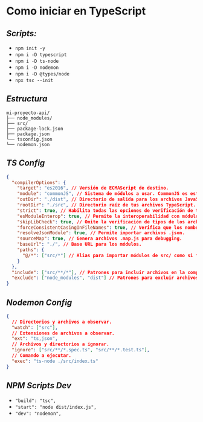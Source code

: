 # Como iniciar en TypeScript

## _*Scripts:*_

- `npm init -y`
- `npm i -D typescript`
- `npm i -D ts-node`
- `npm i -D nodemon`
- `npm i -D @types/node`
- `npx tsc --init`

## _*Estructura*_

```
mi-proyecto-api/
├── node_modules/
├── src/
├── package-lock.json
├── package.json
└── tsconfig.json
└── nodemon.json
```

## _*TS Config*_

```json
{
  "compilerOptions": {
    "target": "es2016", // Versión de ECMAScript de destino.
    "module": "commonJS", // Sistema de módulos a usar. CommonJS es estándar para Node.js.
    "outDir": "./dist", // Directorio de salida para los archivos JavaScript compilados.
    "rootDir": "./src", // Directorio raíz de tus archivos TypeScript.
    "strict": true, // Habilita todas las opciones de verificación de tipo estrictas.
    "esModuleInterop": true, // Permite la interoperabilidad con módulos CommonJS.
    "skipLibCheck": true, // Omite la verificación de tipos de los archivos de declaración (.d.ts).
    "forceConsistentCasingInFileNames": true, // Verifica que los nombres de archivo sean consistentes (minúsculas en Windows).
    "resolveJsonModule": true, // Permite importar archivos .json.
    "sourceMap": true, // Genera archivos .map.js para debugging.
    "baseUrl": "./", // Base URL para los módulos.
    "paths": {
      "@/*": ["src/*"] // Alias para importar módulos de src/ como si fueran de @/
    }
  },
  "include": ["src/**/*"], // Patrones para incluir archivos en la compilación.
  "exclude": ["node_modules", "dist"] // Patrones para excluir archivos de la compilación.
}
```

## _*Nodemon Config*_

```json
{
  // Directorios y archivos a observar.
  "watch": ["src"],
  // Extensiones de archivos a observar.
  "ext": "ts,json",
  // Archivos y directorios a ignorar.
  "ignore": ["src/**/*.spec.ts", "src/**/*.test.ts"],
  // Comando a ejecutar.
  "exec": "ts-node ./src/index.ts"
}
```

## _*NPM Scripts Dev*_

- `"build": "tsc",`
- `"start": "node dist/index.js",`
- `"dev": "nodemon",`
